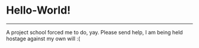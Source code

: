 # Hello-World!
***
A project school forced me to do, yay. Please send help, I am being held hostage against my own will :(
